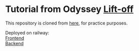 # Tutorial from Odyssey [Lift-off](https://www.apollographql.com/tutorials/lift-off-part1)

This repository is cloned from [here](https://github.com/apollographql/odyssey-lift-off-part1), for practice purposes.

Deployed on railway:  
[Frontend](https://odyssey-lift-off-production-0e02.up.railway.app)  
[Backend](https://odyssey-lift-off-production.up.railway.app)
